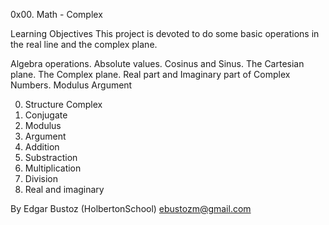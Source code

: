 0x00. Math - Complex

Learning Objectives
This project is devoted to do some basic operations in the real line and the complex plane.

Algebra operations.
Absolute values.
Cosinus and Sinus.
The Cartesian plane.
The Complex plane.
Real part and Imaginary part of Complex Numbers.
Modulus
Argument

0. Structure Complex
1. Conjugate
2. Modulus
3. Argument
4. Addition
5. Substraction
6. Multiplication
7. Division
8. Real and imaginary

By Edgar Bustoz (HolbertonSchool)
ebustozm@gmail.com

